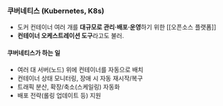 
### **쿠버네티스 (Kubernetes, K8s)**

- 도커 컨테이너 여러 개를 **대규모로 관리·배포·운영**하기 위한 [[오픈소스 플랫폼]]
- **컨테이너 오케스트레이션 도구**라고도 불러.

#### 쿠버네티스가 하는 일

- 여러 대 서버(노드) 위에 컨테이너를 자동으로 배치
- 컨테이너 상태 모니터링, 장애 시 자동 재시작/복구
- 트래픽 분산, 확장/축소(스케일링) 자동화
- 배포 전략(롤링 업데이트 등) 지원